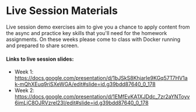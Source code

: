 # Live Session Materials

Live session demo exercises aim to give you a chance to apply content from the async and practice key skills that you'll need for the homework assignments. On these weeks please come to class with Docker running and prepared to share screen.

#### Links to live session slides:
- Week 1: https://docs.google.com/presentation/d/1bJSkS8KhjarIe9KGq57T7HV1ak-mQhXEuq9riSXeWGA/edit#slide=id.g39bdd87640_0_178
- Week 2: https://docs.google.com/presentation/d/1EMfEvKA1XJDdc_7zr2aYNToyv6imLjC8OJRVzrel23I/edit#slide=id.g39bdd87640_0_178
